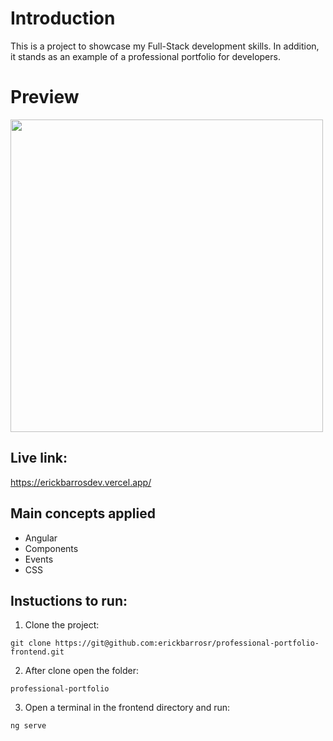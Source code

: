 # Introduction

This is a project to showcase my Full-Stack development skills.
In addition, it stands as an example of a professional portfolio for developers.

# Preview

<img src="https://github.com/erickbarrosr/professional-portfolio-frontend/frontend/src/assets/preview.png" height="500"/>

## Live link:

https://erickbarrosdev.vercel.app/

## Main concepts applied

- Angular
- Components
- Events
- CSS

## Instuctions to run:

1.  Clone the project:

```
git clone https://git@github.com:erickbarrosr/professional-portfolio-frontend.git
```

2. After clone open the folder:

```
professional-portfolio
```

3. Open a terminal in the frontend directory and run:

```
ng serve
```
